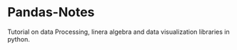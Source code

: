 # Pandas-Notes
Tutorial on data Processing, linera algebra and data visualization libraries in python.
